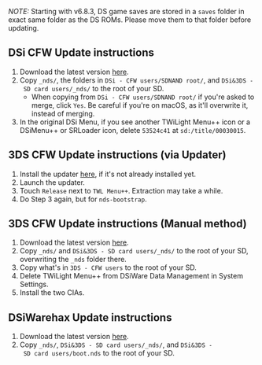 *NOTE:* Starting with v6.8.3, DS game saves are stored in a `saves` folder in exact same folder as the DS ROMs.
Please move them to that folder before updating.

## DSi CFW Update instructions
1. Download the latest version [here](https://github.com/RocketRobz/TWiLightMenu/releases).
2. Copy `_nds/`, the folders in `DSi - CFW users/SDNAND root/`, and `DSi&3DS - SD card users/_nds/` to the root of your SD.
   - When copying from `DSi - CFW users/SDNAND root/` if you're asked to merge, click `Yes`. Be careful if you're on macOS, as it'll overwrite it, instead of merging.
3. In the original DSi Menu, if you see another TWiLight Menu++ icon or a DSiMenu++ or SRLoader icon, delete `53524c41` at `sd:/title/00030015`.

## 3DS CFW Update instructions (via Updater)
1. Install the updater [here](https://github.com/RocketRobz/TWiLightMenu-Updater/releases), if it's not already installed yet.
2. Launch the updater.
3. Touch `Release` next to `TWL Menu++`. Extraction may take a while.
4. Do Step 3 again, but for `nds-bootstrap`.

## 3DS CFW Update instructions (Manual method)
1. Download the latest version [here](https://github.com/RocketRobz/TWiLightMenu/releases).
2. Copy `_nds/` and `DSi&3DS - SD card users/_nds/` to the root of your SD, overwriting the `_nds` folder there.
3. Copy what's in `3DS - CFW users` to the root of your SD.
4. Delete TWiLight Menu++ from DSiWare Data Management in System Settings.
5. Install the two CIAs.

## DSiWarehax Update instructions
1. Download the latest version [here](https://github.com/RocketRobz/TWiLightMenu/releases).
2. Copy `_nds/`, `DSi&3DS - SD card users/_nds/`, and `DSi&3DS - SD card users/boot.nds` to the root of your SD.
